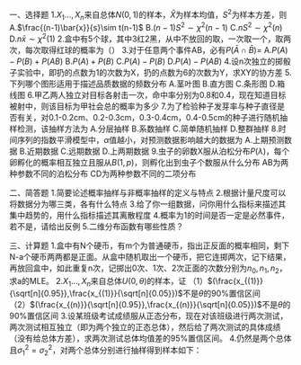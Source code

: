 一、选择题
 1.$X_1...,X_n$来自总体$N(0,1)$的样本，$\bar{X}$为样本均值，$S^2$为样本方差，则
 A.$\frac{(n-1)\bar{x}}{s}\sim t(n-1)$
 B.$(n-1)S^2\sim \chi^2(n-1)$
 C.$nS^2\sim \chi^2(n)$
 D.$n\bar{x}\sim \chi^2(1)$
 2.盒中有5个球，其中3红2黑，从中不放回的取，一次取一个，取两次，每次取得红球的概率为（）
 3.对于任意两个事件AB，必有$P(\bar{A}\cap\bar{B})=$
 A.$P(A)-P(B)+P(AB)$
 B.$P(A)+P(B)$
 C.$P(A)-P(B)$
 D.$P(A)-P(AB)$
 4.设n次独立的掷骰子实验中，即扔的点数为1的次数为X，扔的点数为6的次数为Y，求XY的协方差
 5.下列哪个图形适用于描述品质数据的频数分布
 A.茎叶图
 B.直方图
 C.条形图
 D.箱线图
 6.甲乙两人独立对目标各射击一次，命中率分别为0.8和0.4，现在知道目标被射中，则该目标为甲社会总的概率为多少
 7.为了检验种子发芽率与种子直径是否有关，对0.1-0.2cm、0.2-0.3cm，0.3-0.4cm，0.4-0.5cm的种子进行随机抽样检测，该抽样方法为
 A.分层抽样
 B.系数抽样
 C.简单随机抽样
 D.整群抽样
 8.时间序列的指数平滑模型中，$\alpha$值越小，对预测数据影响越大的数据为
 A.上期预测数据
 B.近期数据
 C.远期数据
 D.上两期数据
 9.虫子的卵数X服从泊松分布$P(\lambda)$，每个卵孵化的概率相互独立且服从$B(1,p)$，则孵化出到虫子个数服从什么分布
 AB为两种参数不同的泊松分布
 CD为两种参数不同的二项分布
 ​

 二、简答题
 1.简要论述概率抽样与非概率抽样的定义与特点
 2.根据计量尺度可以将数据分为哪三类，各有什么特点
 3.给了你一组数据，问你用什么指标来描述其集中趋势的，用什么指标描述其离散程度
 4.概率为1的时间是否一定是必然事件，若不是，请给出反例
 5.二维分布函数有哪些性质？
 ​

 三、计算题
 1.盒中有N个硬币，有m个为普通硬币，指出正反面的概率相同，剩下N-a个硬币两两都是正面。从盒中随机取出一个硬币，把它连掷两次，记下结果，再放回盒中，如此重复n次，记掷出0次、1次、2次正面的次数分别为$n_0,n_1,n_2$，求a的MLE。
 2.$X_1...,X_n$来自总体$U(0,\theta)$的样本，证
 （1）$(\frac{x_{(1)}}{\sqrt[n]{0.95}},\frac{x_{(1)}}{\sqrt[n]{0.05}})$不是$\theta$的90%置信区间
 （2）$(\frac{x_{(n)}}{\sqrt[n]{0.95}},\frac{x_{(n)}}{\sqrt[n]{0.05}})$不是$\theta$的90%置信区间
 3.设某班级考试成绩服从正态分布，现在对该班级进行两次测试，两次测试相互独立（即为两个独立的正态总体），然后给了两次测试的具体成绩（没有给总体方差），求两次测试总体均值差的95%置信区间。
 4.仍然是两个总体且$\sigma_1^2=\sigma_2^2$，对两个总体分别进行抽样得到样本如下：
 